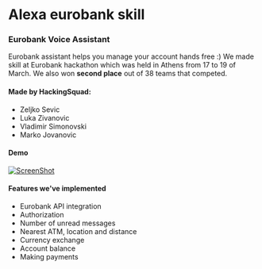 # Alexa eurobank skill
### Eurobank Voice Assistant 
Eurobank assistant helps you manage your account hands free :) We made skill at Eurobank hackathon which was held in Athens from 17 to 19 of March. We also won **second place** out of 38 teams that competed.



#### Made by HackingSquad:
- Zeljko Sevic
- Luka Zivanovic
- Vladimir Simonovski
- Marko Jovanovic

#### Demo
[![ScreenShot](https://raw.github.com/fr1sk/alexa-eurobank-skill/master/demo/Screenshot%20from%202017-03-22%2012-04-59.png)](https://youtu.be/K-SEtwcHXHE)


#### Features we've implemented
- Eurobank API integration
- Authorization
- Number of unread messages
- Nearest ATM, location and distance
- Currency exchange
- Account balance
- Making payments
            

